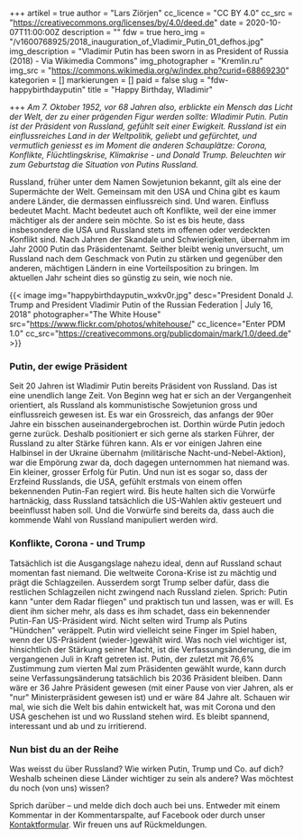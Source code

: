 +++
artikel = true
author = "Lars Ziörjen"
cc_licence = "CC BY 4.0"
cc_src = "https://creativecommons.org/licenses/by/4.0/deed.de"
date = 2020-10-07T11:00:00Z
description = ""
fdw = true
hero_img = "/v1600768925/2018_inauguration_of_Vladimir_Putin_01_defhos.jpg"
img_description = "Vladimir Putin has been sworn in as President of Russia (2018) - Via Wikimedia Commons"
img_photographer = "Kremlin.ru"
img_src = "https://commons.wikimedia.org/w/index.php?curid=68869230"
kategorien = []
markierungen = []
paid = false
slug = "fdw-happybirthdayputin"
title = "Happy Birthday, Wladimir"

+++
_Am 7. Oktober 1952, vor 68 Jahren also, erblickte ein Mensch das Licht der Welt, der zu einer prägenden Figur werden sollte: Wladimir Putin. Putin ist der Präsident von Russland, gefühlt seit einer Ewigkeit. Russland ist ein einflussreiches Land in der Weltpolitik, geliebt und gefürchtet, und vermutlich geniesst es im Moment die anderen Schauplätze: Corona, Konflikte, Flüchtlingskrise, Klimakrise - und Donald Trump. Beleuchten wir zum Geburtstag die Situation von Putins Russland._

Russland, früher unter dem Namen Sowjetunion bekannt, gilt als eine der Supermächte der Welt. Gemeinsam mit den USA und China gibt es kaum andere Länder, die dermassen einflussreich sind. Und waren. Einfluss bedeutet Macht. Macht bedeutet auch oft Konflikte, weil der eine immer mächtiger als der andere sein möchte. So ist es bis heute, dass insbesondere die USA und Russland stets im offenen oder verdeckten Konflikt sind. Nach Jahren der Skandale und Schwierigkeiten, übernahm im Jahr 2000 Putin das Präsidentenamt. Seither bleibt wenig unversucht, um Russland nach dem Geschmack von Putin zu stärken und gegenüber den anderen, mächtigen Ländern in eine Vorteilsposition zu bringen. Im aktuellen Jahr scheint dies so günstig zu sein, wie noch nie.

{{< image img="happybirthdayputin_wxkv0r.jpg" desc="President Donald J. Trump and President Vladimir Putin of the Russian Federation | July 16, 2018" photographer="The White House" src="https://www.flickr.com/photos/whitehouse/" cc_licence="Enter PDM 1.0" cc_src="https://creativecommons.org/publicdomain/mark/1.0/deed.de" >}}

### Putin, der ewige Präsident

Seit 20 Jahren ist Wladimir Putin bereits Präsident von Russland. Das ist eine unendlich lange Zeit. Von Beginn weg hat er sich an der Vergangenheit orientiert, als Russland als kommunistische Sowjetunion gross und einflussreich gewesen ist. Es war ein Grossreich, das anfangs der 90er Jahre ein bisschen auseinandergebrochen ist. Dorthin würde Putin jedoch gerne zurück. Deshalb positioniert er sich gerne als starken Führer, der Russland zu alter Stärke führen kann. Als er vor einigen Jahren eine Halbinsel in der Ukraine übernahm (militärische Nacht-und-Nebel-Aktion), war die Empörung zwar da, doch dagegen unternommen hat niemand was. Ein kleiner, grosser Erfolg für Putin. Und nun ist es sogar so, dass der Erzfeind Russlands, die USA, gefühlt erstmals von einem offen bekennenden Putin-Fan regiert wird. Bis heute halten sich die Vorwürfe hartnäckig, dass Russland tatsächlich die US-Wahlen aktiv gesteuert und beeinflusst haben soll. Und die Vorwürfe sind bereits da, dass auch die kommende Wahl von Russland manipuliert werden wird.

### Konflikte, Corona - und Trump

Tatsächlich ist die Ausgangslage nahezu ideal, denn auf Russland schaut momentan fast niemand. Die weltweite Corona-Krise ist zu mächtig und prägt die Schlagzeilen. Ausserdem sorgt Trump selber dafür, dass die restlichen Schlagzeilen nicht zwingend nach Russland zielen. Sprich: Putin kann "unter dem Radar fliegen" und praktisch tun und lassen, was er will. Es dient ihm sicher mehr, als dass es ihm schadet, dass ein bekennender Putin-Fan US-Präsident wird. Nicht selten wird Trump als Putins "Hündchen" veräppelt. Putin wird vielleicht seine Finger im Spiel haben, wenn der US-Präsident (wieder-)gewählt wird. Was noch viel wichtiger ist, hinsichtlich der Stärkung seiner Macht, ist die Verfassungsänderung, die im vergangenen Juli in Kraft getreten ist. Putin, der zuletzt mit 76,6% Zustimmung zum vierten Mal zum Präsidenten gewählt wurde, kann durch seine Verfassungsänderung tatsächlich bis 2036 Präsident bleiben. Dann wäre er 36 Jahre Präsident gewesen (mit einer Pause von vier Jahren, als er "nur" Ministerpräsident gewesen ist) und er wäre 84 Jahre alt. Schauen wir mal, wie sich die Welt bis dahin entwickelt hat, was mit Corona und den USA geschehen ist und wo Russland stehen wird. Es bleibt spannend, interessant und ab und zu irritierend.

### Nun bist du an der Reihe

Was weisst du über Russland? Wie wirken Putin, Trump und Co. auf dich? Weshalb scheinen diese Länder wichtiger zu sein als andere? Was möchtest du noch (von uns) wissen?

Sprich darüber – und melde dich doch auch bei uns. Entweder mit einem Kommentar in der Kommentarspalte, auf Facebook oder durch unser [Kontaktformular](https://www.chinderzytig.ch/kontakt/). Wir freuen uns auf Rückmeldungen.